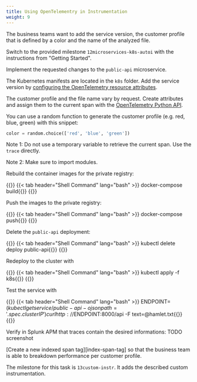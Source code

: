 ```yaml
---
title: Using OpenTelementry in Instrumentation
weight: 9
---
```

The business teams want to add the service version, the customer profile that is defined by a color and the name of the analyzed file.

Switch to the provided milestone `12microservices-k8s-autoi` with the instructions from "Getting Started".

Implement the requested changes to the `public-api` microservice.

The Kubernetes manifests are located in the `k8s` folder. Add the service version by [configuring the OpenTelemetry resource attributes][splunk-py-otel-cfg].

The customer profile and the file name vary by request. Create attributes and assign them to the current span with the [OpenTelemetry Python API][otel-py-api].

[splunk-py-otel-cfg]: https://github.com/signalfx/splunk-otel-python/blob/main/docs/advanced-config.md#trace-configuration

[otel-py-api]: https://opentelemetry-python.readthedocs.io/en/stable/faq-and-cookbook.html

You can use a random function to generate the customer profile (e.g. red, blue, green) with this snippet:

```python
color = random.choice(['red', 'blue', 'green'])
```

Note 1: Do not use a temporary variable to retrieve the current span. Use the `trace` directly.

Note 2: Make sure to import modules.

Rebuild the container images for the private registry:

{{<tabpane>}}
{{< tab header="Shell Command" lang="bash" >}}
docker-compose build{{</tab>}}
{{</tabpane>}}

Push the images to the private registry:

{{<tabpane>}}
{{< tab header="Shell Command" lang="bash" >}}
docker-compose push{{</tab>}}
{{</tabpane>}}

Delete the `public-api` deployment:

{{<tabpane>}}
{{< tab header="Shell Command" lang="bash" >}}
kubectl delete deploy public-api{{</tab>}}
{{</tabpane>}}

Redeploy to the cluster with

{{<tabpane>}}
{{< tab header="Shell Command" lang="bash" >}}
kubectl apply -f k8s{{</tab>}}
{{</tabpane>}}

Test the service with

{{<tabpane>}}
{{< tab header="Shell Command" lang="bash" >}}
ENDPOINT=$(kubectl get service/public-api -o jsonpath='{.spec.clusterIP}')
curl http://$ENDPOINT:8000/api -F text=@hamlet.txt{{</tab>}}
{{</tabpane>}}

Verify in Splunk APM that traces contain the desired informations: TODO screenshot

[Create a new indexed span tag][index-span-tag] so that the business team is able to breakdown performance per customer profile.

The milestone for this task is `13custom-instr`. It adds the described custom instrumentation.

[span-tag]: (https://docs.splunk.com/Observability/apm/span-tags/index-span-tags.html#index-a-new-span-tag)
